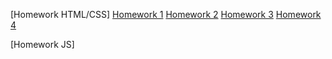 [Homework HTML/CSS]
[Homework 1](https://ageyan.github.io/genius-homework-1/) 
[Homework 2](https://ageyan.github.io/genius-homework2/)
[Homework 3](https://ageyan.github.io/genius-homework-3/)
[Homework 4](https://ageyan.github.io/genius-homework-4/)

[Homework JS]
